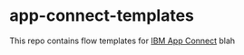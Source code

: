 # app-connect-templates
This repo contains flow templates for [IBM App Connect](https://appconnect.ibmcloud.com/)
 blah